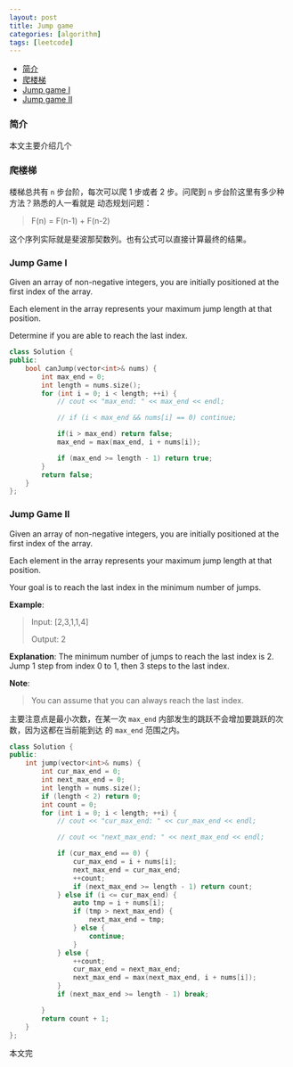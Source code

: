 ```yaml
---
layout: post
title: Jump game
categories: [algorithm]
tags: [leetcode]
---
```


+ [简介](#intro)
+ [爬楼梯](#ladder)
+ [Jump game I](#game1)
+ [Jump game II](#game2)

<a id="intro"></a>

### 简介

本文主要介绍几个

<a id="ladder"></a>

### 爬楼梯

楼梯总共有 `n` 步台阶，每次可以爬 1 步或者 2 步。问爬到 `n` 步台阶这里有多少种方法？熟悉的人一看就是
动态规划问题：

> F(n) = F(n-1) + F(n-2)

这个序列实际就是斐波那契数列。也有公式可以直接计算最终的结果。

<a id="game1"></a>

### Jump Game I

Given an array of non-negative integers, you are initially positioned at the first index of the array.

Each element in the array represents your maximum jump length at that position.

Determine if you are able to reach the last index.

```cpp
class Solution {
public:
    bool canJump(vector<int>& nums) {
        int max_end = 0;
        int length = nums.size();
        for (int i = 0; i < length; ++i) {
            // cout << "max_end: " << max_end << endl;

            // if (i < max_end && nums[i] == 0) continue;

            if(i > max_end) return false;
            max_end = max(max_end, i + nums[i]);

            if (max_end >= length - 1) return true;
        }
        return false;
    }
};
```

<a id="game2"></a>

### Jump Game II

Given an array of non-negative integers, you are initially positioned at the first index of the array.

Each element in the array represents your maximum jump length at that position.

Your goal is to reach the last index in the minimum number of jumps.

**Example**:

> Input: [2,3,1,1,4]
>
> Output: 2

**Explanation**: The minimum number of jumps to reach the last index is 2.
    Jump 1 step from index 0 to 1, then 3 steps to the last index.

**Note**:

> You can assume that you can always reach the last index.

主要注意点是最小次数，在某一次 `max_end` 内部发生的跳跃不会增加要跳跃的次数，因为这都在当前能到达
的 `max_end` 范围之内。

```cpp
class Solution {
public:
    int jump(vector<int>& nums) {
        int cur_max_end = 0;
        int next_max_end = 0;
        int length = nums.size();
        if (length < 2) return 0;
        int count = 0;
        for (int i = 0; i < length; ++i) {
            // cout << "cur_max_end: " << cur_max_end << endl;

            // cout << "next_max_end: " << next_max_end << endl;

            if (cur_max_end == 0) {
                cur_max_end = i + nums[i];
                next_max_end = cur_max_end;
                ++count;
                if (next_max_end >= length - 1) return count;
            } else if (i <= cur_max_end) {
                auto tmp = i + nums[i];
                if (tmp > next_max_end) {
                    next_max_end = tmp;
                } else {
                    continue;
                }
            } else {
                ++count;
                cur_max_end = next_max_end;
                next_max_end = max(next_max_end, i + nums[i]);
            }
            if (next_max_end >= length - 1) break;

        }
        return count + 1;
    }
};
```

本文完
